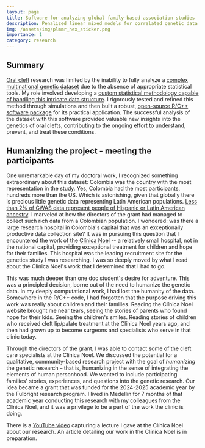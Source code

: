 ```yaml
---
layout: page
title: Software for analyzing global family-based association studies 
description: Penalized linear mixed models for correlated genetic data with application to orofacial clefts
img: /assets/img/plmmr_hex_sticker.png
importance: 1
category: research
---
```


## Summary

[Oral cleft](https://www.cdc.gov/birth-defects/about/cleft-lip-cleft-palate.html) research was limited by the inability to fully analyze a [complex multinational genetic dataset](https://www.ncbi.nlm.nih.gov/projects/gap/cgi-bin/study.cgi?study_id=phs000774.v2.p1) due to the absence of appropriate statistical tools. My role involved developing a [custom statistical methodology capable of handling this intricate data structure](https://arxiv.org/pdf/2503.14374). I rigorously tested and refined this method through simulations and then built a robust, [open-source R/C++ software package](https://arxiv.org/pdf/2502.01577) for its practical application. The successful analysis of the dataset with this software provided valuable new insights into the genetics of oral clefts, contributing to the ongoing effort to understand, prevent, and treat these conditions.

## Humanizing the project - meeting the participants

One unremarkable day of my doctoral work, I recognized something extraordinary about this dataset: Colombia was the country with the most representation in the study. Yes, Colombia had the most participants, hundreds more than the US. Which is astonishing, given that globally there is precious little genetic data representing Latin American populations. [Less than 2% of GWAS data represent people of Hispanic or Latin American ancestry](https://www.gwasdiversitymonitor.com/). I marveled at how the directors of the grant had managed to collect such rich data from a Colombian population. I wondered: was there a large research hospital in Colombia's capital that was an exceptionally productive data collection site? It was in pursuing this question that I encountered the work of the [Clínica Noel](https://www.clinicanoel.org.co/) -- a relatively small hospital, not in the national capital, providing exceptional treatment for children and hope for their families. This hospital was the leading recruitment site for the genetics study I was researching. I was so deeply moved by what I read about the Clínica Noel's work that I determined that I had to go.

This was much deeper than one doc student's desire for adventure. This was a principled decision, borne out of the need to humanize the genetic data. In my deeply computational work, I had lost the humanity of the data. Somewhere in the R/C++ code, I had forgotten that the purpose driving this work was really about children and their families. Reading the Clínica Noel website brought me near tears, seeing the stories of parents who found hope for their kids. Seeing the children's smiles. Reading stories of children who received cleft lip/palate treatment at the Clínica Noel years ago, and then had grown up to become surgeons and specialists who serve in that clinic today.

Through the directors of the grant, I was able to contact some of the cleft care specialists at the Clínica Noel. We discussed the potential for a qualitative, community-based research project with the goal of *humanizing* the genetic research – that is, humanizing in the sense of integrating the elements of human personhood. We wanted to include participating families' stories, experiences, and questions into the genetic research. Our idea became a grant that was funded for the 2024-2025 academic year by the Fulbright research program. I lived in Medellín for 7 months of that academic year conducting this research with my colleagues from the Clínica Noel, and it was a privilege to be a part of the work the clinic is doing.

There is a [YouTube video](https://youtu.be/d6GmacAkWkY) capturing a lecture I gave at the Clínica Noel about our research. An article detailing our work in the Clínica Noel is in preparation.
